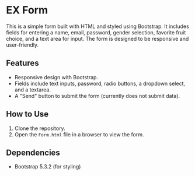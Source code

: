# EX Form

This is a simple form built with HTML and styled using Bootstrap. It includes fields for entering a name, email, password, gender selection, favorite fruit choice, and a text area for input. The form is designed to be responsive and user-friendly.

## Features
- Responsive design with Bootstrap.
- Fields include text inputs, password, radio buttons, a dropdown select, and a textarea.
- A "Send" button to submit the form (currently does not submit data).

## How to Use
1. Clone the repository.
2. Open the `Form.html` file in a browser to view the form.

## Dependencies
- Bootstrap 5.3.2 (for styling)
